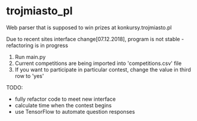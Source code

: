 # trojmiasto_pl

Web parser that is supposed to win prizes at konkursy.trojmiasto.pl

Due to recent sites interface change[07.12.2018], program is not stable - refactoring is in progress

1. Run main.py
2. Current competitions are being imported into 'competitions.csv' file
3. If you want to participate in particular contest, change the value in third row to 'yes'

TODO:
- fully refactor code to meet new interface
- calculate time when the contest begins
- use TensorFlow to automate question responses

